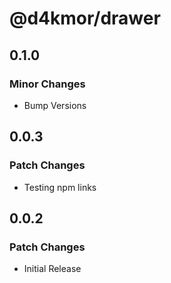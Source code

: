 # @d4kmor/drawer

## 0.1.0

### Minor Changes

- Bump Versions

## 0.0.3

### Patch Changes

- Testing npm links

## 0.0.2

### Patch Changes

- Initial Release
